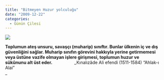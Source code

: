```yaml
---
title: "Bitmeyen Huzur yolculuğu"
date: "2009-12-22"
categories: 
  - Günün Çilesi
---
```


**![](/uploads/image/asker-sapkasi.jpg)**

**Toplumun ateş unsuru, savaşçı (muharip) sınıftır. Bunlar ülkenin iç ve dış güvenliğini sağlar. Muharip sınıfın görevini hakkıyla yerine getirmemesi veya üstüne vazife olmayan işlere girişmesi, toplumun huzur ve sükûnunu alt üst eder.**                  _Kınalızâde Ali efendi (1511-1584) “Ahlak-ı Alai”  
_
